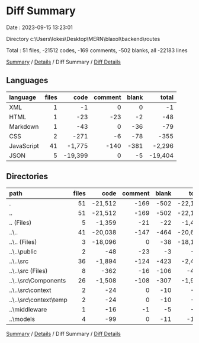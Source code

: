 # Diff Summary

Date : 2023-09-15 13:23:01

Directory c:\\Users\\lokes\\Desktop\\MERN\\blaxol\\backend\\routes

Total : 51 files,  -21512 codes, -169 comments, -502 blanks, all -22183 lines

[Summary](results.md) / [Details](details.md) / Diff Summary / [Diff Details](diff-details.md)

## Languages
| language | files | code | comment | blank | total |
| :--- | ---: | ---: | ---: | ---: | ---: |
| XML | 1 | -1 | 0 | 0 | -1 |
| HTML | 1 | -23 | -23 | -2 | -48 |
| Markdown | 1 | -43 | 0 | -36 | -79 |
| CSS | 2 | -271 | -6 | -78 | -355 |
| JavaScript | 41 | -1,775 | -140 | -381 | -2,296 |
| JSON | 5 | -19,399 | 0 | -5 | -19,404 |

## Directories
| path | files | code | comment | blank | total |
| :--- | ---: | ---: | ---: | ---: | ---: |
| . | 51 | -21,512 | -169 | -502 | -22,183 |
| .. | 51 | -21,512 | -169 | -502 | -22,183 |
| .. (Files) | 5 | -1,359 | -21 | -22 | -1,402 |
| ..\\.. | 41 | -20,038 | -147 | -464 | -20,649 |
| ..\\.. (Files) | 3 | -18,096 | 0 | -38 | -18,134 |
| ..\\..\\public | 2 | -48 | -23 | -3 | -74 |
| ..\\..\\src | 36 | -1,894 | -124 | -423 | -2,441 |
| ..\\..\\src (Files) | 8 | -362 | -16 | -106 | -484 |
| ..\\..\\src\\Components | 26 | -1,508 | -108 | -307 | -1,923 |
| ..\\..\\src\\context | 2 | -24 | 0 | -10 | -34 |
| ..\\..\\src\\context\\temp | 2 | -24 | 0 | -10 | -34 |
| ..\\middleware | 1 | -16 | -1 | -5 | -22 |
| ..\\models | 4 | -99 | 0 | -11 | -110 |

[Summary](results.md) / [Details](details.md) / Diff Summary / [Diff Details](diff-details.md)